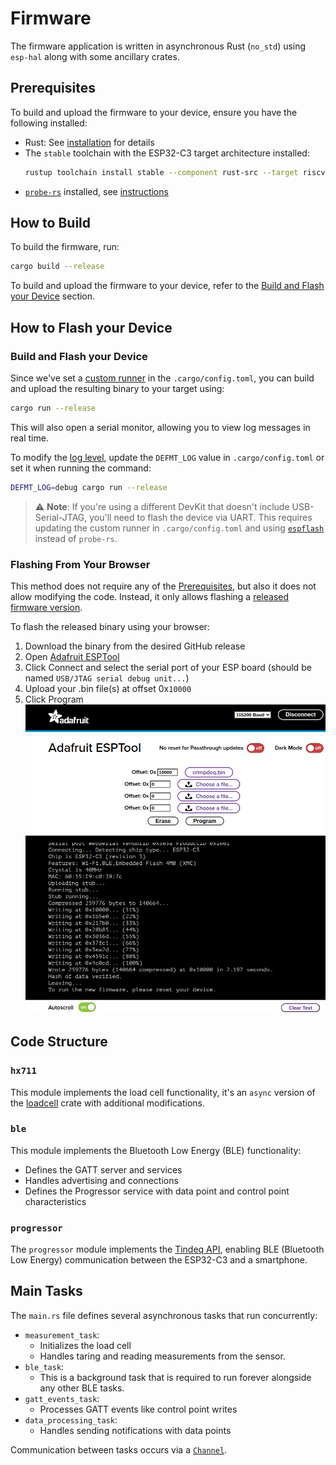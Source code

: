 # Firmware
The firmware application is written in asynchronous Rust (`no_std`) using `esp-hal` along with some ancillary crates.

## Prerequisites

To build and upload the firmware to your device, ensure you have the following installed:
- Rust: See [installation](https://rustup.rs/) for details
- The `stable` toolchain with the ESP32-C3 target architecture installed:
  ```bash
  rustup toolchain install stable --component rust-src --target riscv32imc-unknown-none-elf
  ```
- [`probe-rs`](https://probe.rs/) installed, see [instructions](https://probe.rs/docs/getting-started/installation/)

## How to Build
To build the firmware, run:
```bash
cargo build --release
```
To build and upload the firmware to your device, refer to the [Build and Flash your Device](#build-and-flash-your-device) section.

## How to Flash your Device
### Build and Flash your Device
Since we've set a [custom runner](https://doc.rust-lang.org/cargo/reference/config.html#targettriplerunner) in the `.cargo/config.toml`, you can build and upload the resulting binary to your target using:
```bash
cargo run --release
```
This will also open a serial monitor, allowing you to view log messages in real time.

To modify the [log level](https://defmt.ferrous-systems.com/filtering), update the `DEFMT_LOG` value in `.cargo/config.toml` or set it when running the command:
```bash
DEFMT_LOG=debug cargo run --release
```

> ⚠️ **Note**:  If you're using a different DevKit that doesn't include USB-Serial-JTAG, you'll need to flash the device via UART. This requires updating the custom runner in `.cargo/config.toml` and using [`espflash`](https://github.com/esp-rs/espflash/tree/main/espflash#cargo-runner) instead of `probe-rs`.

### Flashing From Your Browser
This method does not require any of the [Prerequisites](#prerequisites), but also it does not allow modifying the code. Instead, it only allows flashing a [released firmware version](https://github.com/crimpdeq/crimpdeq-firmware/releases).

To flash the released binary using your browser:
1. Download the binary from the desired GitHub release
2. Open [Adafruit ESPTool](https://adafruit.github.io/Adafruit_WebSerial_ESPTool/)
3. Click Connect and select the serial port of your ESP board (should be named `USB/JTAG serial debug unit...`)
4. Upload your .bin file(s) at offset 0x`10000`
5. Click Program
  ![Flashing with ESPTool](./assets/esptool.png)

## Code Structure
### `hx711`
This module implements the load cell functionality, it's an `async` version of the [loadcell](https://crates.io/crates/loadcell) crate with additional modifications.
### `ble`
This module implements the Bluetooth Low Energy (BLE) functionality:
- Defines the GATT server and services
- Handles advertising and connections
- Defines the Progressor service with data point and control point characteristics
### `progressor`
The `progressor` module implements the [Tindeq API](https://tindeq.com/progressor_api/), enabling BLE (Bluetooth Low Energy) communication between the ESP32-C3 and a smartphone.
## Main Tasks
The `main.rs` file defines several asynchronous tasks that run concurrently:
- `measurement_task`:
  - Initializes the load cell
  - Handles taring and reading measurements from the sensor.
- `ble_task`:
  - This is a background task that is required to run forever alongside any other BLE tasks.
- `gatt_events_task`:
  - Processes GATT events like control point writes
- `data_processing_task`:
  - Handles sending notifications with data points

Communication between tasks occurs via a [`Channel`](https://docs.embassy.dev/embassy-sync/git/default/channel/struct.Channel.html).

